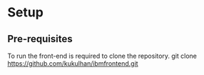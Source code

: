 # Setup

## Pre-requisites
To run the front-end is required to clone the repository.
    git clone https://github.com/kukulhan/ibmfrontend.git
